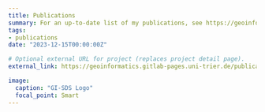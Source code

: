 ```yaml
---
title: Publications
summary: For an up-to-date list of my publications, see https://geoinformatics.gitlab-pages.uni-trier.de/publications/Frantz.html
tags:
- publications
date: "2023-12-15T00:00:00Z"

# Optional external URL for project (replaces project detail page).
external_link: https://geoinformatics.gitlab-pages.uni-trier.de/publications/Frantz.html

image:
  caption: "GI-SDS Logo"
  focal_point: Smart
---
```


